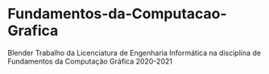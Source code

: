 # Fundamentos-da-Computacao-Grafica
Blender Trabalho da Licenciatura de Engenharia Informática na disciplina de Fundamentos da Computação Gráfica 2020-2021

